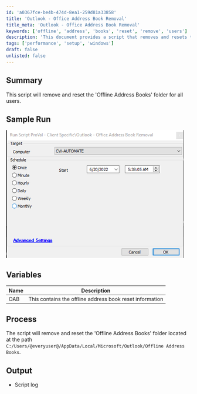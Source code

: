 ```yaml
---
id: 'a0367fce-be4b-474d-8ea1-259d81a33858'
title: 'Outlook - Office Address Book Removal'
title_meta: 'Outlook - Office Address Book Removal'
keywords: ['offline', 'address', 'books', 'reset', 'remove', 'users']
description: 'This document provides a script that removes and resets the Offline Address Books folder for all users in a Windows environment, detailing the process and variables involved.'
tags: ['performance', 'setup', 'windows']
draft: false
unlisted: false
---
```


## Summary

This script will remove and reset the 'Offline Address Books' folder for all users.

## Sample Run

![Sample Run](../../../static/img/Outlook---Office-Address-Book-Removal/image_1.png)

## Variables

| Name | Description |
|------|-------------|
| OAB  | This contains the offline address book reset information |

## Process

The script will remove and reset the 'Offline Address Books' folder located at the path `C:/Users/@everyuser@/AppData/Local/Microsoft/Outlook/Offline Address Books`.

## Output

- Script log




